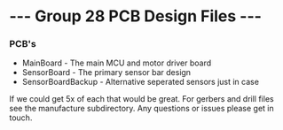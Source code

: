 # --- Group 28 PCB Design Files ---

### PCB's
- MainBoard - The main MCU and motor driver board
- SensorBoard - The primary sensor bar design
- SensorBoardBackup - Alternative seperated sensors just in case

If we could get 5x of each that would be great. For gerbers and drill files see the manufacture subdirectory. 
Any questions or issues please get in touch.